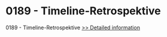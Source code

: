 # 0189 - Timeline-Retrospektive
0189 - Timeline-Retrospektive
[>> Detailed information](https://secure.shareit.com/shareit/product.html?productid=301008495&affiliateid=200057808)